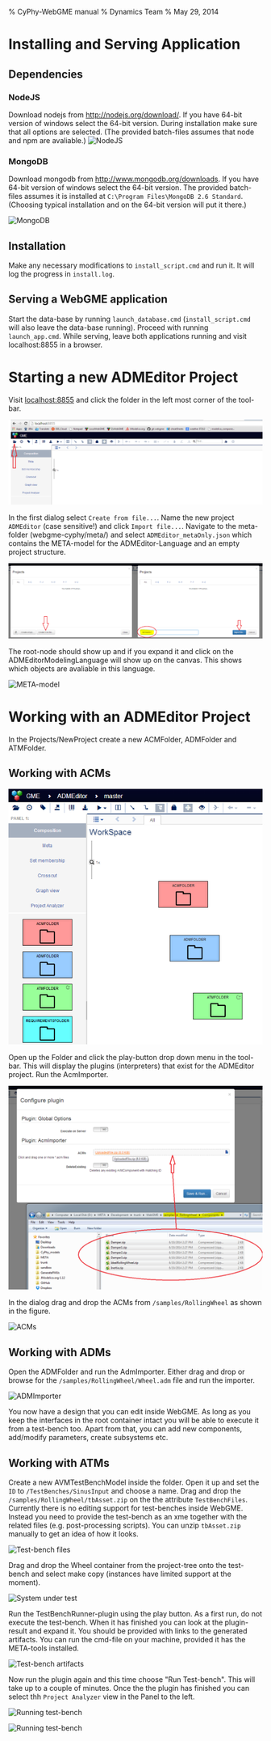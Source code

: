 % CyPhy-WebGME manual
% Dynamics Team
% May 29, 2014

# Installing and Serving Application #
## Dependencies ##
### NodeJS ###
Download nodejs from http://nodejs.org/download/. If you have 64-bit version of windows select the 64-bit version. During installation 
make sure that all options are selected. (The provided batch-files assumes that node and npm are avaliable.)
![NodeJS](images/NodeOptions.PNG "NodeJS")

### MongoDB ###
Download mongodb from http://www.mongodb.org/downloads. If you have 64-bit version of windows select the 64-bit version. The provided 
batch-files assumes it is installed at `C:\Program Files\MongoDB 2.6 Standard`. (Choosing typical installation and on the 64-bit version 
will put it there.)

![MongoDB](images/MongoDB.PNG "MongoDB")

## Installation ##
Make any necessary modifications to `install_script.cmd` and run it. It will log the progress in `install.log`.

## Serving a WebGME application ##
Start the data-base by running `launch_database.cmd` (`install_script.cmd` will also leave the data-base running). Proceed with running `launch_app.cmd`. While serving, leave both applications running and visit localhost:8855 in a browser.

# Starting a new ADMEditor Project #
Visit [localhost:8855](localhost:8855) and click the folder in the left most corner of the tool-bar.

![Open a project](images/CreateProject.PNG "Open/Create a project")

In the first dialog select `Create from file...`. Name the new project `ADMEditor` (case sensitive!) and click `Import file...`. Navigate to the meta-folder (webgme-cyphy/meta/) and select `ADMEditor_metaOnly.json` which 
contains the META-model for the ADMEditor-Language and an empty project structure.

![Import file](images/CreateProject1.PNG "Import file")

The root-node should show up and if you expand it and click on the ADMEditorModelingLanguage will show up on the canvas. This shows which objects are avaliable in this language.

![META-model](images/CreateProject3.PNG "META-model")

# Working with an ADMEditor Project #
In the Projects/NewProject create a new ACMFolder, ADMFolder and ATMFolder.

## Working with ACMs ##
![ACMFolder](images/ADMEditor2.PNG "ACMFolder")

Open up the Folder and click the play-button drop down menu in the tool-bar. This will display the plugins (interpreters) that exist for the ADMEditor project. Run the AcmImporter.

![ACMImporter](images/ACMImporter.PNG "ACMImporter")

In the dialog drag and drop the ACMs from `/samples/RollingWheel` as shown in the figure.

![ACMs](images/ACMImporter2.PNG "ACMs")

## Working with ADMs ##
Open the ADMFolder and run the AdmImporter. Either drag and drop or browse for the `/samples/RollingWheel/Wheel.adm` file and run the importer.

![ADMImporter](images/AdmImporter.PNG "ADMImporter")

You now have a design that you can edit inside WebGME. As long as you keep the interfaces in the root container intact you will be able to execute it from a test-bench too. Apart from that, you can add new components, add/modify parameters, create subsystems etc.

## Working with ATMs ##
Create a new AVMTestBenchModel inside the folder. Open it up and set the `ID` to `/TestBenches/SinusInput` and choose a name. Drag and drop the `/samples/RollingWheel/tbAsset.zip` on the the attribute `TestBenchFiles`. Currently there is no editing support for test-benches inside WebGME. Instead you need to provide the test-bench as an xme together with the related files (e.g. post-processing scripts). You can unzip `tbAsset.zip` manually to get an idea of how it looks.

![Test-bench files](images/TestBench1.png "TestBenchFiles")

Drag and drop the Wheel container from the project-tree onto the test-bench and select make copy (instances have limited support at the moment).

![System under test](images/TestBench2.png "SystemUnderTest")

Run the TestBenchRunner-plugin using the play button. As a first run, do not execute the test-bench. When it has finished you can look at the plugin-result and expand it. You should be provided with links to the generated artifacts. You can run the cmd-file on your machine, provided it has the META-tools installed.

![Test-bench artifacts](images/TestBench4.png "TestBenchArtifacts")

Now run the plugin again and this time choose "Run Test-bench". This will take up to a couple of minutes. Once the the plugin has finished you can select thh `Project Analyzer` view in the Panel to the left. 

![Running test-bench](images/TestBench3.png "RunningTestBench")

![Running test-bench](images/TestBench5.png "RunningTestBench")
